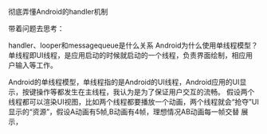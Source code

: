彻底弄懂Android的handler机制


带着问题去思考：

handler、looper和messagequeue是什么关系
 Android为什么使用单线程模型？
	单线程即UI线程，是应用启动的时候就启动的一个线程，负责界面绘制，相应用户输入等工作。

Android的单线程模型，单线程指的是Android的UI线程，Android应用的UI显示，按键操作等都发生在主线程，我认为是为了保证用户交互的流畅。
假设两个线程都可以渲染UI视图，比如两个线程都要播放一个动画，两个线程就会“抢夺”UI显示的“资源”，假设A动画有5帧,B动画有4帧，理想情况AB动画每一帧交替
展示，


